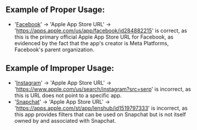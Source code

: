 ## Example of Proper Usage:
* '[Facebook](https://golden.com/wiki/Facebook_(platform)-3R5)' -> 'Apple App Store URL' -> 'https://apps.apple.com/us/app/facebook/id284882215' is correct, as this is the primary official Apple App Store URL for Facebook, as evidenced by the fact that the app's creator is Meta Platforms, Facebook's parent organization.

## Example of Improper Usage:
* '[Instagram](https://golden.com/wiki/Instagram-GP4KKM)' -> 'Apple App Store URL' -> 'https://www.apple.com/us/search/instagram?src=serp' is incorrect, as this is URL does not point to a specific app.
*  '[Snapchat](https://golden.com/wiki/Snapchat-6VVKYW)' -> 'Apple App Store URL' -> 'https://apps.apple.com/st/app/lenshub/id1519797333' is incorrect, as this app provides filters that can be used on Snapchat but is not itself owned by and associated with Snapchat.

